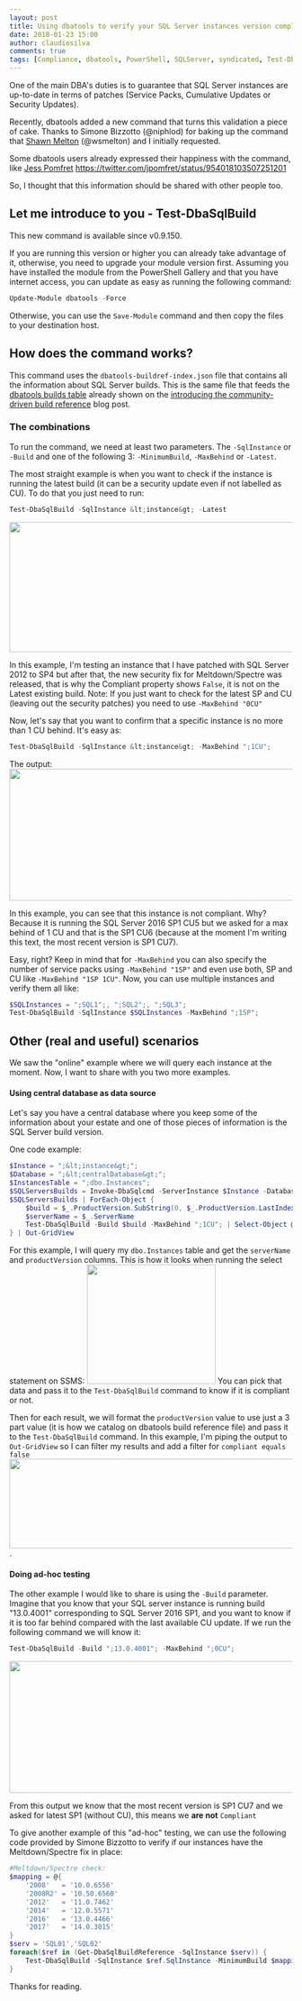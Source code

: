 ```yaml
---
layout: post
title: Using dbatools to verify your SQL Server instances version compliance
date: 2018-01-23 15:00
author: claudiosilva
comments: true
tags: [Compliance, dbatools, PowerShell, SQLServer, syndicated, Test-DbaSqlBuild]
---
```

One of the main DBA's duties is to guarantee that SQL Server instances are up-to-date in terms of patches (Service Packs, Cumulative Updates or Security Updates).

Recently, dbatools added a new command that turns this validation a piece of cake. Thanks to Simone Bizzotto (@niphlod) for baking up the command that <a href="https://twitter.com/wsmelton" rel="noopener" target="_blank">Shawn Melton</a> (@wsmelton) and I initially requested.

Some dbatools users already expressed their happiness with the command, like <a href="https://twitter.com/jpomfret" rel="noopener" target="_blank">Jess Pomfret</a>
https://twitter.com/jpomfret/status/954018103507251201

So, I thought that this information should be shared with other people too.

<h2>Let me introduce to you - Test-DbaSqlBuild</h2>

This new command is available since v0.9.150.

If you are running this version or higher you can already take advantage of it, otherwise, you need to upgrade your module version first. Assuming you have installed the module from the PowerShell Gallery and that you have internet access, you can update as easy as running the following command:
``` powershell
Update-Module dbatools -Force
```
Otherwise, you can use the `Save-Module` command and then copy the files to your destination host.

<h2>How does the command works?</h2>

This command uses the `dbatools-buildref-index.json` file that contains all the information about SQL Server builds. This is the same file that feeds the <a href="https://sqlcollaborative.github.io/builds" rel="noopener" target="_blank">dbatools builds table</a> already shown on the <a href="https://dbatools.io/buildref/" rel="noopener" target="_blank">introducing the community-driven build reference</a> blog post.

<h3>The combinations</h3>

To run the command, we need at least two parameters. The `-SqlInstance` or `-Build` and one of the following 3: `-MinimumBuild`, `-MaxBehind` or `-Latest`.

The most straight example is when you want to check if the instance is running the latest build (it can be a security update even if not labelled as CU). To do that you just need to run:
``` powershell
Test-DbaSqlBuild -SqlInstance &lt;instance&gt; -Latest
```

<a href="https://claudioessilva.github.io/img/2018/01/latestexample.png"><img src="https://claudioessilva.github.io/img/2018/01/latestexample.png?w=656" alt="" width="656" height="231" class="aligncenter size-large wp-image-1185" /></a>

In this example, I'm testing an instance that I have patched with SQL Server 2012 to SP4 but after that, the new security fix for Meltdown/Spectre was released, that is why the Compliant property shows `False`, it is not on the Latest existing build.
Note: If you just want to check for the latest SP and CU (leaving out the security patches) you need to use `-MaxBehind "0CU"`

Now, let's say that you want to confirm that a specific instance is no more than 1 CU behind.
It's easy as:
``` powershell
Test-DbaSqlBuild -SqlInstance &lt;instance&gt; -MaxBehind ";1CU";
```

The output:
<a href="https://claudioessilva.github.io/img/2018/01/online_maxbehind_1cu.png"><img src="https://claudioessilva.github.io/img/2018/01/online_maxbehind_1cu.png?w=656" alt="" width="656" height="234" class="aligncenter size-large wp-image-1173" /></a>

In this example, you can see that this instance is not compliant. Why? Because it is running the SQL Server 2016 SP1 CU5 but we asked for a max behind of 1 CU and that is the SP1 CU6 (because at the moment I'm writing this text, the most recent version is SP1 CU7).

Easy, right?
Keep in mind that for `-MaxBehind` you can also specify the number of service packs using `-MaxBehind "1SP"` and even use both, SP and CU like `-MaxBehind "1SP 1CU"`.
Now, you can use multiple instances and verify them all like:

``` powershell
$SQLInstances = ";SQL1";, ";SQL2";, ";SQL3";
Test-DbaSqlBuild -SqlInstance $SQLInstances -MaxBehind ";1SP";
```

<h2>Other (real and useful) scenarios</h2>

We saw the "online" example where we will query each instance at the moment. Now, I want to share with you two more examples.

<h4>Using central database as data source</h4>

Let's say you have a central database where you keep some of the information about your estate and one of those pieces of information is the SQL Server build version.

One code example:
``` powershell
$Instance = ";&lt;instance&gt;";
$Database = ";&lt;centralDatabase&gt;";
$InstancesTable = ";dbo.Instances";
$SQLServersBuilds = Invoke-DbaSqlcmd -ServerInstance $Instance -Database $Database -Query ";SELECT serverName, productVersion FROM $InstancesTable";
$SQLServersBuilds | ForEach-Object {
    $build = $_.ProductVersion.SubString(0, $_.ProductVersion.LastIndexOf('.'))
    $serverName = $_.ServerName
    Test-DbaSqlBuild -Build $build -MaxBehind ";1CU"; | Select-Object @{Name=";ServerName";;Expression={$serverName}}, *
} | Out-GridView
```

For this example, I will query my `dbo.Instances` table and get the `serverName` and `productVersion` columns.
This is how it looks when running the select statement on SSMS:
<a href="https://claudioessilva.github.io/img/2018/01/sqloutput_servername_productversion.png"><img src="https://claudioessilva.github.io/img/2018/01/sqloutput_servername_productversion.png" alt="" width="229" height="212" class="aligncenter size-full wp-image-1174" /></a>
You can pick that data and pass it to the `Test-DbaSqlBuild` command to know if it is compliant or not.

Then for each result, we will format the `productVersion` value to use just a 3 part value (it is how we catalog on dbatools build reference file) and pass it to the `Test-DbaSqlBuild` command.
In this example, I'm piping the output to `Out-GridView` so I can filter my results and add a filter for `compliant equals false`
<a href="https://claudioessilva.github.io/img/2018/01/centraldatabase_ogv.png"><img src="https://claudioessilva.github.io/img/2018/01/centraldatabase_ogv.png?w=656" alt="" width="656" height="159" class="aligncenter size-large wp-image-1172" /></a>.
<br>

<h4>Doing ad-hoc testing</h4>

The other example I would like to share is using the `-Build` parameter.
Imagine that you know that your SQL server instance is running build "13.0.4001" corresponding to SQL Server 2016 SP1, and you want to know if it is too far behind compared with the last available CU update. If we run the following command we will know it:

``` powershell
Test-DbaSqlBuild -Build ";13.0.4001"; -MaxBehind ";0CU";
```

<a href="https://claudioessilva.github.io/img/2018/01/test_buildmaxbehind0cu.png"><img src="https://claudioessilva.github.io/img/2018/01/test_buildmaxbehind0cu.png" alt="" width="616" height="234" class="aligncenter size-full wp-image-1175" /></a>

From this output we know that the most recent version is SP1 CU7 and we asked for latest SP1 (without CU), this means we <strong>are not</strong> `Compliant`

To give another example of this "ad-hoc" testing, we can use the following code provided by Simone Bizzotto to verify if our instances have the Meltdown/Spectre fix in place:

``` powershell
#Meltdown/Spectre check:
$mapping = @{
    '2008'   = '10.0.6556'
    '2008R2' = '10.50.6560'
    '2012'   = '11.0.7462'
    '2014'   = '12.0.5571'
    '2016'   = '13.0.4466'
    '2017'   = '14.0.3015'
}
$serv = 'SQL01','SQL02'
foreach($ref in (Get-DbaSqlBuildReference -SqlInstance $serv)) {
    Test-DbaSqlBuild -SqlInstance $ref.SqlInstance -MinimumBuild $mapping[$ref.NameLevel]
}
```

Thanks for reading.
